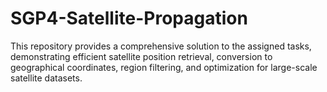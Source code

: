 # SGP4-Satellite-Propagation
 This repository provides a comprehensive solution to the assigned tasks, demonstrating efficient satellite position retrieval, conversion to geographical coordinates, region filtering, and optimization for large-scale satellite datasets.
